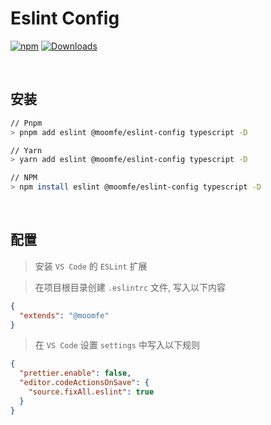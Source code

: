 # Eslint Config

[![npm](https://img.shields.io/npm/v/@moomfe/eslint-config.svg)](https://www.npmjs.com/package/@moomfe/eslint-config)
[![Downloads](https://img.shields.io/npm/dm/@moomfe/eslint-config.svg)](https://www.npmjs.com/package/@moomfe/eslint-config)


<br>


## 安装

```bash
// Pnpm
> pnpm add eslint @moomfe/eslint-config typescript -D

// Yarn
> yarn add eslint @moomfe/eslint-config typescript -D

// NPM
> npm install eslint @moomfe/eslint-config typescript -D
```


<br>


## 配置

> 安装 `VS Code` 的 `ESLint` 扩展

> 在项目根目录创建 `.eslintrc` 文件, 写入以下内容

```json
{
  "extends": "@moomfe"
}
```

> 在 `VS Code` 设置 `settings` 中写入以下规则

```json
{
  "prettier.enable": false,
  "editor.codeActionsOnSave": {
    "source.fixAll.eslint": true
  }
}
```